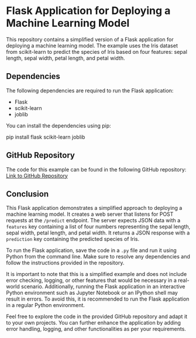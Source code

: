 # Flask Application for Deploying a Machine Learning Model

This repository contains a simplified version of a Flask application for deploying a machine learning model. The example uses the Iris dataset from scikit-learn to predict the species of Iris based on four features: sepal length, sepal width, petal length, and petal width.

## Dependencies

The following dependencies are required to run the Flask application:

- Flask
- scikit-learn
- joblib

You can install the dependencies using pip:

pip install flask scikit-learn joblib
## GitHub Repository

The code for this example can be found in the following GitHub repository: [Link to GitHub Repository](https://github.com/kamalakarpeta/deploy_ML_model_with_flask)

## Conclusion

This Flask application demonstrates a simplified approach to deploying a machine learning model. It creates a web server that listens for POST requests at the `/predict` endpoint. The server expects JSON data with a `features` key containing a list of four numbers representing the sepal length, sepal width, petal length, and petal width. It returns a JSON response with a `prediction` key containing the predicted species of Iris.

To run the Flask application, save the code in a `.py` file and run it using Python from the command line. Make sure to resolve any dependencies and follow the instructions provided in the repository.

It is important to note that this is a simplified example and does not include error checking, logging, or other features that would be necessary in a real-world scenario. Additionally, running the Flask application in an interactive Python environment such as Jupyter Notebook or an IPython shell may result in errors. To avoid this, it is recommended to run the Flask application in a regular Python environment.

Feel free to explore the code in the provided GitHub repository and adapt it to your own projects. You can further enhance the application by adding error handling, logging, and other functionalities as per your requirements.
